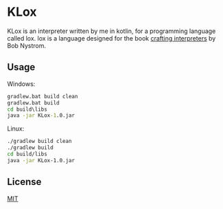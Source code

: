 # KLox

KLox is an interpreter written by me in kotlin, for a programming language called lox. lox is a language designed for the book [crafting interpreters](https://craftinginterpreters.com/) by Bob Nystrom.

## Usage

Windows:
```bat
gradlew.bat build clean
gradlew.bat build
cd build\libs
java -jar KLox-1.0.jar
```

Linux:
```bash
./gradlew build clean
./gradlew build
cd build/libs
java -jar KLox-1.0.jar
```

## License
[MIT](https://choosealicense.com/licenses/mit/)
